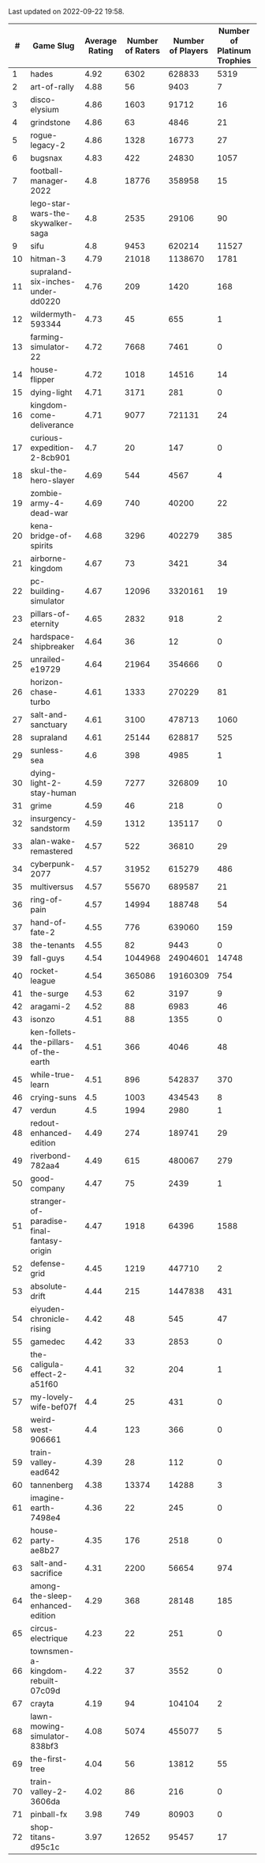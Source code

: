 Last updated on 2022-09-22 19:58.


|#|Game Slug|Average Rating|Number of Raters|Number of Players|Number of Platinum Trophies|Max Rarity (%)|
|---|---|---|---|---|---|---|
|1|hades|4.92|6302|628833|5319|89|
|2|art-of-rally|4.88|56|9403|7|95|
|3|disco-elysium|4.86|1603|91712|16|28|
|4|grindstone|4.86|63|4846|21|98|
|5|rogue-legacy-2|4.86|1328|16773|27|36|
|6|bugsnax|4.83|422|24830|1057|97|
|7|football-manager-2022|4.8|18776|358958|15|47|
|8|lego-star-wars-the-skywalker-saga|4.8|2535|29106|90|98|
|9|sifu|4.8|9453|620214|11527|96|
|10|hitman-3|4.79|21018|1138670|1781|48|
|11|supraland-six-inches-under-dd0220|4.76|209|1420|168|99|
|12|wildermyth-593344|4.73|45|655|1|91|
|13|farming-simulator-22|4.72|7668|7461|0|88|
|14|house-flipper|4.72|1018|14516|14|93|
|15|dying-light|4.71|3171|281|0|94|
|16|kingdom-come-deliverance|4.71|9077|721131|24|30|
|17|curious-expedition-2-8cb901|4.7|20|147|0|3|
|18|skul-the-hero-slayer|4.69|544|4567|4|96|
|19|zombie-army-4-dead-war|4.69|740|40200|22|66|
|20|kena-bridge-of-spirits|4.68|3296|402279|385|94|
|21|airborne-kingdom|4.67|73|3421|34|55|
|22|pc-building-simulator|4.67|12096|3320161|19|47|
|23|pillars-of-eternity|4.65|2832|918|2|79|
|24|hardspace-shipbreaker|4.64|36|12|0|83|
|25|unrailed-e19729|4.64|21964|354666|0|39|
|26|horizon-chase-turbo|4.61|1333|270229|81|83|
|27|salt-and-sanctuary|4.61|3100|478713|1060|83|
|28|supraland|4.61|25144|628817|525|100|
|29|sunless-sea|4.6|398|4985|1|38|
|30|dying-light-2-stay-human|4.59|7277|326809|10|49|
|31|grime|4.59|46|218|0|93|
|32|insurgency-sandstorm|4.59|1312|135117|0|9|
|33|alan-wake-remastered|4.57|522|36810|29|4|
|34|cyberpunk-2077|4.57|31952|615279|486|60|
|35|multiversus|4.57|55670|689587|21|83|
|36|ring-of-pain|4.57|14994|188748|54|97|
|37|hand-of-fate-2|4.55|776|639060|159|72|
|38|the-tenants|4.55|82|9443|0|97|
|39|fall-guys|4.54|1044968|24904601|14748|90|
|40|rocket-league|4.54|365086|19160309|754|74|
|41|the-surge|4.53|62|3197|9|94|
|42|aragami-2|4.52|88|6983|46|92|
|43|isonzo|4.51|88|1355|0|65|
|44|ken-follets-the-pillars-of-the-earth|4.51|366|4046|48|61|
|45|while-true-learn|4.51|896|542837|370|93|
|46|crying-suns|4.5|1003|434543|8|65|
|47|verdun|4.5|1994|2980|1|59|
|48|redout-enhanced-edition|4.49|274|189741|29|40|
|49|riverbond-782aa4|4.49|615|480067|279|69|
|50|good-company|4.47|75|2439|1|59|
|51|stranger-of-paradise-final-fantasy-origin|4.47|1918|64396|1588|98|
|52|defense-grid|4.45|1219|447710|2|79|
|53|absolute-drift|4.44|215|1447838|431|10|
|54|eiyuden-chronicle-rising|4.42|48|545|47|89|
|55|gamedec|4.42|33|2853|0|59|
|56|the-caligula-effect-2-a51f60|4.41|32|204|1|98|
|57|my-lovely-wife-bef07f|4.4|25|431|0|99|
|58|weird-west-906661|4.4|123|366|0|73|
|59|train-valley-ead642|4.39|28|112|0|79|
|60|tannenberg|4.38|13374|14288|3|69|
|61|imagine-earth-7498e4|4.36|22|245|0|66|
|62|house-party-ae8b27|4.35|176|2518|0|18|
|63|salt-and-sacrifice|4.31|2200|56654|974|91|
|64|among-the-sleep-enhanced-edition|4.29|368|28148|185|45|
|65|circus-electrique|4.23|22|251|0|5|
|66|townsmen-a-kingdom-rebuilt-07c09d|4.22|37|3552|0|0.1|
|67|crayta|4.19|94|104104|2|22|
|68|lawn-mowing-simulator-838bf3|4.08|5074|455077|5|93|
|69|the-first-tree|4.04|56|13812|55|85|
|70|train-valley-2-3606da|4.02|86|216|0|89|
|71|pinball-fx|3.98|749|80903|0|87|
|72|shop-titans-d95c1c|3.97|12652|95457|17|99|
